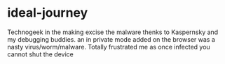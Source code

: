 # ideal-journey
Technogeek in the making excise the malware thenks to Kaspernsky and my debugging buddies. an in private mode added on the browser was a nasty virus/worm/malware. Totally frustrated me as once infected you cannot shut the device
